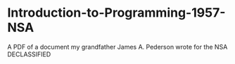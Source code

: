 # Introduction-to-Programming-1957-NSA
A PDF of a document my grandfather James A. Pederson wrote for the NSA DECLASSIFIED
